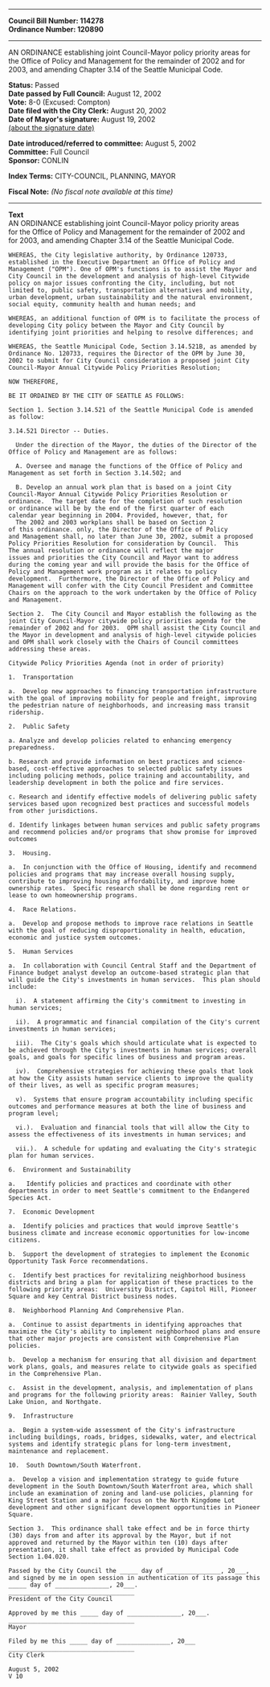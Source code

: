 * * * * *  
  
**Council Bill Number: [](#h0)[](#h2)114278**   
**Ordinance Number: 120890**  
  
* * * * *  
  
AN ORDINANCE establishing joint Council-Mayor policy priority areas for the Office of Policy and Management for the remainder of 2002 and for 2003, and amending Chapter 3.14 of the Seattle Municipal Code.  
  
**Status:** Passed   
**Date passed by Full Council:** August 12, 2002   
**Vote:** 8-0 (Excused: Compton)   
**Date filed with the City Clerk:** August 20, 2002   
**Date of Mayor's signature:** August 19, 2002   
[(about the signature date)](/~public/approvaldate.htm)   
  
  
**Date introduced/referred to committee:** August 5, 2002   
**Committee:** Full Council   
**Sponsor:** CONLIN   
  
**Index Terms:** CITY-COUNCIL, PLANNING, MAYOR  
  
**Fiscal Note:** *(No fiscal note available at this time)*  
  
* * * * *  
  
**Text**  
    AN ORDINANCE establishing joint Council-Mayor policy priority areas  
    for the Office of Policy and Management for the remainder of 2002 and  
    for 2003, and amending Chapter 3.14 of the Seattle Municipal Code.  
  
    WHEREAS, the City legislative authority, by Ordinance 120733,  
    established in the Executive Department an Office of Policy and  
    Management ("OPM"). One of OPM's functions is to assist the Mayor and  
    City Council in the development and analysis of high-level Citywide  
    policy on major issues confronting the City, including, but not  
    limited to, public safety, transportation alternatives and mobility,  
    urban development, urban sustainability and the natural environment,  
    social equity, community health and human needs; and  
  
    WHEREAS, an additional function of OPM is to facilitate the process of  
    developing City policy between the Mayor and City Council by  
    identifying joint priorities and helping to resolve differences; and  
  
    WHEREAS, the Seattle Municipal Code, Section 3.14.521B, as amended by  
    Ordinance No. 120733, requires the Director of the OPM by June 30,  
    2002 to submit for City Council consideration a proposed joint City  
    Council-Mayor Annual Citywide Policy Priorities Resolution;  
  
    NOW THEREFORE,  
  
    BE IT ORDAINED BY THE CITY OF SEATTLE AS FOLLOWS:  
  
    Section 1. Section 3.14.521 of the Seattle Municipal Code is amended  
    as follow:  
  
    3.14.521 Director -- Duties.  
  
      Under the direction of the Mayor, the duties of the Director of the  
    Office of Policy and Management are as follows:  
  
      A. Oversee and manage the functions of the Office of Policy and  
    Management as set forth in Section 3.14.502; and  
  
      B. Develop an annual work plan that is based on a joint City  
    Council-Mayor Annual Citywide Policy Priorities Resolution or  
    ordinance.  The target date for the completion of such resolution  
    or ordinance will be by the end of the first quarter of each  
    calendar year beginning in 2004. Provided, however, that, for  
      The 2002 and 2003 workplans shall be based on Section 2  
    of this ordinance. only, the Director of the Office of Policy  
    and Management shall, no later than June 30, 2002, submit a proposed  
    Policy Priorities Resolution for consideration by Council.  This   
    The annual resolution or ordinance will reflect the major  
    issues and priorities the City Council and Mayor want to address  
    during the coming year and will provide the basis for the Office of  
    Policy and Management work program as it relates to policy  
    development.  Furthermore, the Director of the Office of Policy and  
    Management will confer with the City Council President and Committee  
    Chairs on the approach to the work undertaken by the Office of Policy  
    and Management.  
  
    Section 2.  The City Council and Mayor establish the following as the  
    joint City Council-Mayor citywide policy priorities agenda for the  
    remainder of 2002 and for 2003.  OPM shall assist the City Council and  
    the Mayor in development and analysis of high-level citywide policies  
    and OPM shall work closely with the Chairs of Council committees  
    addressing these areas.  
  
    Citywide Policy Priorities Agenda (not in order of priority)  
  
    1.  Transportation  
  
    a.  Develop new approaches to financing transportation infrastructure  
    with the goal of improving mobility for people and freight, improving  
    the pedestrian nature of neighborhoods, and increasing mass transit  
    ridership.  
  
    2.  Public Safety  
  
    a. Analyze and develop policies related to enhancing emergency  
    preparedness.  
  
    b. Research and provide information on best practices and science-  
    based, cost-effective approaches to selected public safety issues  
    including policing methods, police training and accountability, and  
    leadership development in both the police and fire services.  
  
    c. Research and identify effective models of delivering public safety  
    services based upon recognized best practices and successful models  
    from other jurisdictions.  
  
    d. Identify linkages between human services and public safety programs  
    and recommend policies and/or programs that show promise for improved  
    outcomes  
  
    3.  Housing.  
  
    a.  In conjunction with the Office of Housing, identify and recommend  
    policies and programs that may increase overall housing supply,  
    contribute to improving housing affordability, and improve home  
    ownership rates.  Specific research shall be done regarding rent or  
    lease to own homeownership programs.  
  
    4.  Race Relations.  
  
    a.  Develop and propose methods to improve race relations in Seattle  
    with the goal of reducing disproportionality in health, education,  
    economic and justice system outcomes.  
  
    5.  Human Services  
  
    a.  In collaboration with Council Central Staff and the Department of  
    Finance budget analyst develop an outcome-based strategic plan that  
    will guide the City's investments in human services.  This plan should  
    include:  
  
      i).  A statement affirming the City's commitment to investing in  
    human services;  
  
      ii).  A programmatic and financial compilation of the City's current  
    investments in human services;  
  
      iii).  The City's goals which should articulate what is expected to  
    be achieved through the City's investments in human services; overall  
    goals, and goals for specific lines of business and program areas.  
  
      iv).  Comprehensive strategies for achieving these goals that look  
    at how the City assists human service clients to improve the quality  
    of their lives, as well as specific program measures;  
  
      v).  Systems that ensure program accountability including specific  
    outcomes and performance measures at both the line of business and  
    program level;  
  
      vi.).  Evaluation and financial tools that will allow the City to  
    assess the effectiveness of its investments in human services; and  
  
      vii.).  A schedule for updating and evaluating the City's strategic  
    plan for human services.  
  
    6.  Environment and Sustainability  
  
    a.   Identify policies and practices and coordinate with other  
    departments in order to meet Seattle's commitment to the Endangered  
    Species Act.  
  
    7.  Economic Development  
  
    a.  Identify policies and practices that would improve Seattle's  
    business climate and increase economic opportunities for low-income  
    citizens.  
  
    b.  Support the development of strategies to implement the Economic  
    Opportunity Task Force recommendations.  
  
    c.  Identify best practices for revitalizing neighborhood business  
    districts and bring a plan for application of these practices to the  
    following priority areas:  University District, Capitol Hill, Pioneer  
    Square and key Central District business nodes.  
  
    8.  Neighborhood Planning And Comprehensive Plan.  
  
    a.  Continue to assist departments in identifying approaches that  
    maximize the City's ability to implement neighborhood plans and ensure  
    that other major projects are consistent with Comprehensive Plan  
    policies.  
  
    b.  Develop a mechanism for ensuring that all division and department  
    work plans, goals, and measures relate to citywide goals as specified  
    in the Comprehensive Plan.  
  
    c.  Assist in the development, analysis, and implementation of plans  
    and programs for the following priority areas:  Rainier Valley, South  
    Lake Union, and Northgate.  
  
    9.  Infrastructure  
  
    a.  Begin a system-wide assessment of the City's infrastructure  
    including buildings, roads, bridges, sidewalks, water, and electrical  
    systems and identify strategic plans for long-term investment,  
    maintenance and replacement.  
  
    10.  South Downtown/South Waterfront.  
  
    a.  Develop a vision and implementation strategy to guide future  
    development in the South Downtown/South Waterfront area, which shall  
    include an examination of zoning and land-use policies, planning for  
    King Street Station and a major focus on the North Kingdome Lot  
    development and other significant development opportunities in Pioneer  
    Square.  
  
    Section 3.  This ordinance shall take effect and be in force thirty  
    (30) days from and after its approval by the Mayor, but if not  
    approved and returned by the Mayor within ten (10) days after  
    presentation, it shall take effect as provided by Municipal Code  
    Section 1.04.020.  
  
    Passed by the City Council the _____ day of _______________, 20___,  
    and signed by me in open session in authentication of its passage this  
    _____ day of _______________, 20___.  
    ___________________________________  
    President of the City Council  
  
    Approved by me this _____ day of _______________, 20___.  
    ___________________________________  
    Mayor  
  
    Filed by me this _____ day of _______________, 20___  
    ___________________________________  
    City Clerk  
  
    August 5, 2002  
    V 10  
